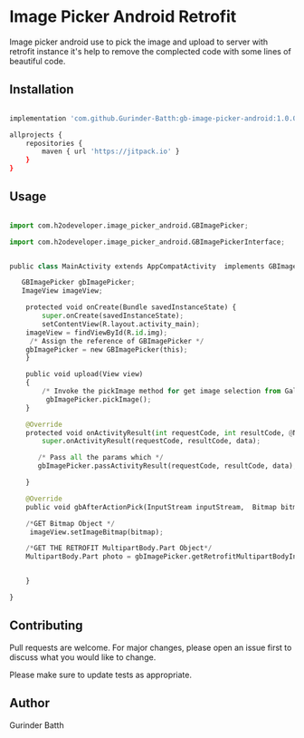 # Image Picker Android Retrofit

Image picker android use to pick the image and upload to server with retrofit instance it's help to remove the complected code with some lines of beautiful code.

## Installation

```bash

implementation 'com.github.Gurinder-Batth:gb-image-picker-android:1.0.0'

allprojects {
    repositories {
        maven { url 'https://jitpack.io' }
    }
}
```

## Usage

```python

import com.h2odeveloper.image_picker_android.GBImagePicker;

import com.h2odeveloper.image_picker_android.GBImagePickerInterface;


public class MainActivity extends AppCompatActivity  implements GBImagePickerInterface {

   GBImagePicker gbImagePicker;
   ImageView imageView;

    protected void onCreate(Bundle savedInstanceState) {
        super.onCreate(savedInstanceState);
        setContentView(R.layout.activity_main);
	imageView = findViewById(R.id.img);
	 /* Assign the reference of GBImagePicker */
	gbImagePicker = new GBImagePicker(this);
    }

    public void upload(View view)
    {
        /* Invoke the pickImage method for get image selection from Gallery*/
         gbImagePicker.pickImage();
    }

    @Override
    protected void onActivityResult(int requestCode, int resultCode, @Nullable Intent data) {
        super.onActivityResult(requestCode, resultCode, data);

       /* Pass all the params which */
       gbImagePicker.passActivityResult(requestCode, resultCode, data);

    }

    @Override
    public void gbAfterActionPick(InputStream inputStream,  Bitmap bitmap, File file) {

	/*GET Bitmap Object */
	 imageView.setImageBitmap(bitmap);

	/*GET THE RETROFIT MultipartBody.Part Object*/
	MultipartBody.Part photo = gbImagePicker.getRetrofitMultipartBodyInstance("photo");


    }

}
```

## Contributing
Pull requests are welcome. For major changes, please open an issue first to discuss what you would like to change.

Please make sure to update tests as appropriate.

## Author
Gurinder Batth
